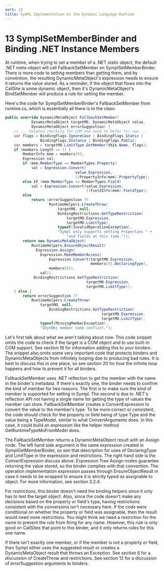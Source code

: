 ```yaml
---
sort: 13
title: SymPL Implementation on the Dynamic Language Runtime
---
```


# 13 SymplSetMemberBinder and Binding .NET Instance Members

At runtime, when trying to set a member of a .NET static object, the default .NET meta-object will call FallbackSetMember on SymplSetMemberBinder. There is more code to setting members than getting them, and by convention, the resulting DynamicMetaObject's expression needs to ensure it returns the value stored. As a reminder, if the object that flows into the CallSite is some dynamic object, then it's DynamicMetaObject's BindSetMember will produce a rule for setting the member.

Here's the code for SymplSetMemberBinder's FallbackSetMember from runtime.cs, which is essentially all there is to the class:

``` csharp
public override DynamicMetaObject FallbackSetMember(
            DynamicMetaObject targetMO, DynamicMetaObject value,
            DynamicMetaObject errorSuggestion) {
    // ... Deleted checking for COM and need to Defer for now ...
    var flags = BindingFlags.IgnoreCase | BindingFlags.Static | 
                BindingFlags.Instance | BindingFlags.Public;
    var members = targetMO.LimitType.GetMember(this.Name, flags);
    if (members.Length == 1) {
        MemberInfo mem = members[0];
        Expression val;
        if (mem.MemberType == MemberTypes.Property)
            val = Expression.Convert(
                                value.Expression,
                                ((PropertyInfo)mem).PropertyType);
        else if (mem.MemberType == MemberTypes.Field)
            val = Expression.Convert(value.Expression,
                                     ((FieldInfo)mem).FieldType);
        else
            return (errorSuggestion ??
                    RuntimeHelpers.CreateThrow(
                        targetMO, null,
                        BindingRestrictions.GetTypeRestriction(
                            targetMO.Expression,
                            targetMO.LimitType),
                        typeof(InvalidOperationException),
                        "Sympl only supports setting Properties " +
                            "and fields at this time."));
        return new DynamicMetaObject(
            RuntimeHelpers.EnsureObjectResult(
              Expression.Assign(
                Expression.MakeMemberAccess(
                    Expression.Convert(targetMO.Expression,
                                       members[0].DeclaringType),
                    members[0]),
                val)),
             BindingRestrictions.GetTypeRestriction(
                                     targetMO.Expression,
                                     targetMO.LimitType));
    } else {
        return errorSuggestion ??
            RuntimeHelpers.CreateThrow(
                targetMO, null, 
                    BindingRestrictions.GetTypeRestriction(
                                            targetMO.Expression,
                                            targetMO.LimitType),
                typeof(MissingMemberException),
                "IDynObj member name conflict.");
```

Let's first talk about what we aren't talking about now. This code snippet omits the code to check if the target is a COM object and to use built-in COM support. See section 19 for information adding this to your binders. The snippet also omits some very important code that protects binders and DynamicMetaObjects from infinitely looping due to producing bad rules. It is best to discuss this in one place, so see section 20 for how the infinite loop happens and how to prevent it for all binders.

FallbackSetMember uses .NET reflection to get the member with the name in the binder's metadata. If there's exactly one, the binder needs to confirm the kind of member for two reasons. The first is to make sure the kind of member is supported for setting in Sympl. The second is due to .NET's reflection API not having a single name for getting the type of values the member can store. FallbackSetMember creates a ConvertExpression to convert the value to the member's type. To be more correct or consistent, the code should check for the property or field being of type Type and the value being a TypeModel, similar to what ConvertArguments does. In this case, it could build an expression like the helper method GetRuntimeTypeMoFromModel does.

The FallbackSetMember returns a DynamicMetaObject result with an Assign node. The left hand side argument is the same expression created in SymplGetMemberBinder, so see that description for uses of DeclaringType and LimitType in the expression and restrictions. The right hand side is the ConvertExpression discuss above. Expression Tree Assign nodes guarantee returning the value stored, so the binder complies with that convention. The operation implementation expression passes through EnsureObjectResult in case it needs to be wrapped to ensure it is strictly typed as assignable to object. For more information, see section 3.2.4.

For restrictions, this binder doesn't need the binding helpers since it only has to test the target object. Also, since the code doesn't make any decisions based on the property or field's type, having restrictions consistent with the conversions isn't necessary here. If the code were conditional on whether the property or field was assignable, then the result would need more restrictions. You might think we need a restriction for the name to prevent the rule from firing for any name. However, this rule is only good on CallSites that point to this binder, and it only returns rules for this one name.

If there isn't exactly one member, or if the member is not a property or field, then Sympl either uses the suggested result or creates a DynamicMetaObject result that throws an Exception. See section 6 for a discussion of CreateThrow and restrictions. See section 12 for a discussion of errorSuggestion arguments to binders.
